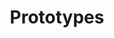 ---
title: Prototypes
menu:
  sidebar:
    name: Prototypes
    identifier: prototypes
    weight: 20
---